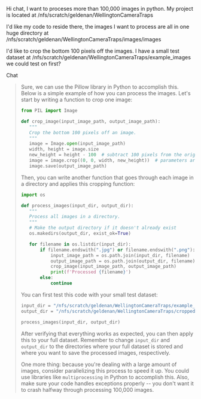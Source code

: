 Hi chat, I want to proceses more than 100,000 images in python.  My project is located at 
/nfs/scratch/geldenan/WellingtonCameraTraps

I'd like my code to reside there, the images I want to process are all in one huge directory at /nfs/scratch/geldenan/WellingtonCameraTraps/images/images

I'd like to crop the bottom 100 pixels off the images.  I have a small test dataset at /nfs/scratch/geldenan/WellingtonCameraTraps/example_images we could test on first?

Chat
>Sure, we can use the Pillow library in Python to accomplish this. Below is a simple example of how you can process the images. Let's start by writing a function to crop one image:
>
>```python
>from PIL import Image
>
>def crop_image(input_image_path, output_image_path):
>    """
>    Crop the bottom 100 pixels off an image.
>    """
>    image = Image.open(input_image_path)
>    width, height = image.size
>    new_height = height - 100  # subtract 100 pixels from the original height
>    image = image.crop((0, 0, width, new_height))  # parameters are left, upper, right, lower
>    image.save(output_image_path)
>```
>
>Then, you can write another function that goes through each image in a directory and applies this cropping function:
>
>```python
>import os
>
>def process_images(input_dir, output_dir):
>    """
>    Process all images in a directory.
>    """
>    # Make the output directory if it doesn't already exist
>    os.makedirs(output_dir, exist_ok=True)
>
>    for filename in os.listdir(input_dir):
>        if filename.endswith(".jpg") or filename.endswith(".png"): 
>            input_image_path = os.path.join(input_dir, filename)
>            output_image_path = os.path.join(output_dir, filename)
>            crop_image(input_image_path, output_image_path)
>            print(f'Processed {filename}')
>        else:
>            continue
>```
>
>You can first test this code with your small test dataset:
>
>```python
>input_dir = "/nfs/scratch/geldenan/WellingtonCameraTraps/example_images"
>output_dir = "/nfs/scratch/geldenan/WellingtonCameraTraps/cropped_images"
>
>process_images(input_dir, output_dir)
>```
>
>After verifying that everything works as expected, you can then apply this to your full dataset. Remember to change `input_dir` and `output_dir` to the directories where your full dataset is stored and where you want to save the processed images, respectively.
>
>One more thing: because you're dealing with a large amount of images, consider parallelizing this process to speed it up. You could use libraries like `multiprocessing` in Python to accomplish this. Also, make sure your code handles exceptions properly -- you don't want it to crash halfway through processing 100,000 images.
